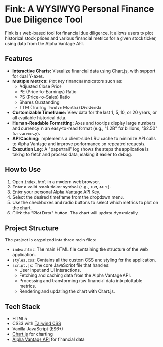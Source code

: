 # Fink: A WYSIWYG Personal Finance Due Diligence Tool

Fink is a web-based tool for financial due diligence. It allows users to plot historical stock prices and various financial metrics for a given stock ticker, using data from the Alpha Vantage API.

## Features

*   **Interactive Charts:** Visualize financial data using Chart.js, with support for dual Y-axes.
*   **Multiple Metrics:** Plot key financial indicators such as:
    *   Adjusted Close Price
    *   PE (Price-to-Earnings) Ratio
    *   PS (Price-to-Sales) Ratio
    *   Shares Outstanding
    *   TTM (Trailing Twelve Months) Dividends
*   **Customizable Timeframe:** View data for the last 1, 5, 10, or 20 years, or all available historical data.
*   **Human-Readable Formatting:** Axes and tooltips display large numbers and currency in an easy-to-read format (e.g., "1.2B" for billions, "$2.50" for currency).
*   **API Caching:** Implements a client-side LRU cache to minimize API calls to Alpha Vantage and improve performance on repeated requests.
*   **Execution Log:** A "papertrail" log shows the steps the application is taking to fetch and process data, making it easier to debug.

## How to Use

1.  Open `index.html` in a modern web browser.
2.  Enter a valid stock ticker symbol (e.g., `IBM`, `AAPL`).
3.  Enter your personal [Alpha Vantage API Key](https://www.alphavantage.co/support/#api-key).
4.  Select the desired timeframe from the dropdown menu.
5.  Use the checkboxes and radio buttons to select which metrics to plot on the chart.
6.  Click the "Plot Data" button. The chart will update dynamically.

## Project Structure

The project is organized into three main files:

*   `index.html`: The main HTML file containing the structure of the web application.
*   `styles.css`: Contains all the custom CSS and styling for the application.
*   `script.js`: The core JavaScript file that handles:
    *   User input and UI interactions.
    *   Fetching and caching data from the Alpha Vantage API.
    *   Processing and transforming raw financial data into plottable metrics.
    *   Rendering and updating the chart with Chart.js.

## Tech Stack

*   HTML5
*   CSS3 with [Tailwind CSS](https://tailwindcss.com/)
*   Vanilla JavaScript (ES6+)
*   [Chart.js](https://www.chartjs.org/) for charting
*   [Alpha Vantage API](https://www.alphavantage.co/) for financial data 